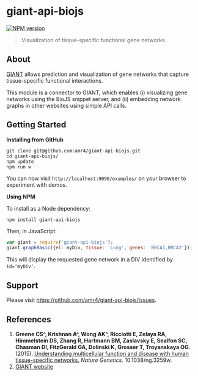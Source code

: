 # giant-api-biojs

[![NPM version](http://img.shields.io/npm/v/giant-api-biojs.svg)](https://www.npmjs.org/package/giant-api-biojs)

> Visualization of tissue-specific functional gene networks

## About

[GIANT](http://giant.princeton.edu) allows prediction and visualization of gene networks that capture tissue-specific functional interactions.

This module is a connector to GIANT, which enables (i) visualizing gene networks using the BioJS snippet server, and (ii) embedding network graphs in other websites using simple API calls.

## Getting Started

**Installing from GitHub**

```shell
git clone git@github.com:amr4/giant-api-biojs.git
cd giant-api-biojs/
npm update
npm run w
```

You can now visit `http://localhost:9090/examples/` on your browser to experiment with demos.

**Using NPM**

To install as a Node dependency:

```shell
npm install giant-api-biojs
```

Then, in JavaScript:

```javascript
var giant = require('giant-api-biojs');
giant.graphBasic({el: myDiv, tissue: 'Lung', genes: 'BRCA1,BRCA2'}); 
```

This will display the requested gene network in a DIV identified by `id='myDiv'`.

## Support

Please visit https://github.com/amr4/giant-api-biojs/issues.

## References

1. **Greene CS^, Krishnan A^, Wong AK^, Ricciotti E, Zelaya RA, Himmelstein DS, Zhang R, Hartmann BM, Zaslavsky E, Sealfon SC, Chasman DI, FitzGerald GA, Dolinski K, Grosser T, Troyanskaya OG.** (2015). [Understanding multicellular function and disease with human tissue-specific networks.](http://www.nature.com/ng/journal/v47/n6/full/ng.3259.html) *Nature Genetics.* 10.1038/ng.3259w.
2. [GIANT website](http://giant.princeton.edu/)
